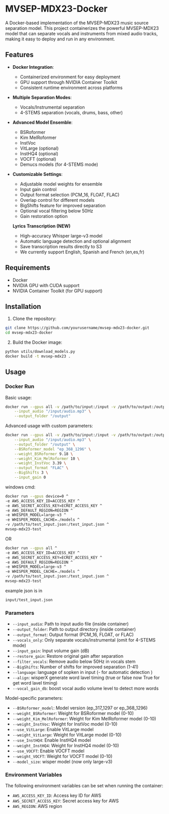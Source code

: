 # MVSEP-MDX23-Docker

A Docker-based implementation of the MVSEP-MDX23 music source separation model. This project containerizes the powerful MVSEP-MDX23 model that can separate vocals and instruments from mixed audio tracks, making it easy to deploy and run in any environment.

## Features

- **Docker Integration**:

  - Containerized environment for easy deployment
  - GPU support through NVIDIA Container Toolkit
  - Consistent runtime environment across platforms

- **Multiple Separation Modes**:

  - Vocals/Instrumental separation
  - 4-STEMS separation (vocals, drums, bass, other)

- **Advanced Model Ensemble**:

  - BSRoformer
  - Kim MelRoformer
  - InstVoc
  - VitLarge (optional)
  - InstHQ4 (optional)
  - VOCFT (optional)
  - Demucs models (for 4-STEMS mode)

- **Customizable Settings**:

  - Adjustable model weights for ensemble
  - Input gain control
  - Output format selection (PCM_16, FLOAT, FLAC)
  - Overlap control for different models
  - BigShifts feature for improved separation
  - Optional vocal filtering below 50Hz
  - Gain restoration option

  **Lyrics Transcription (NEW)**

  - High-accuracy Whisper large-v3 model
  - Automatic language detection and optional alignment
  - Save transcription results directly to S3
  - We currently support English, Spanish and French (en,es,fr)

## Requirements

- Docker
- NVIDIA GPU with CUDA support
- NVIDIA Container Toolkit (for GPU support)

## Installation

1. Clone the repository:

```bash
git clone https://github.com/yourusername/mvsep-mdx23-docker.git
cd mvsep-mdx23-docker
```

2. Build the Docker image:

```bash
python utils/download_models.py
docker build -t mvsep-mdx23 .
```

## Usage

### Docker Run

Basic usage:

```bash
docker run --gpus all -v /path/to/input:/input -v /path/to/output:/output mvsep-mdx23 \
    --input_audio "/input/audio.mp3" \
    --output_folder "/output"
```

Advanced usage with custom parameters:

```bash
docker run --gpus all -v /path/to/input:/input -v /path/to/output:/output mvsep-mdx23 \
    --input_audio "/input/audio.mp3" \
    --output_folder "/output" \
    --BSRoformer_model "ep_368_1296" \
    --weight_BSRoformer 9.18 \
    --weight_Kim_MelRoformer 10 \
    --weight_InstVoc 3.39 \
    --output_format "FLAC" \
    --BigShifts 3 \
    --input_gain 0
```

windows cmd:

```bash
docker run --gpus device=0 ^
-e AWS_ACCESS_KEY_ID=ACCESS_KEY ^
-e AWS_SECRET_ACCESS_KEY=ECRET_ACCESS_KEY ^
-e AWS_DEFAULT_REGION=REGION ^
-e WHISPER_MODEL=large-v3 ^
-e WHISPER_MODEL_CACHE=./models ^
-v /path/to/test_input.json:/test_input.json ^
mvsep-mdx23-test
```

OR

```bash
docker run --gpus all ^
-e AWS_ACCESS_KEY_ID=ACCESS_KEY ^
-e AWS_SECRET_ACCESS_KEY=ECRET_ACCESS_KEY ^
-e AWS_DEFAULT_REGION=REGION ^
-e WHISPER_MODEL=large-v3 ^
-e WHISPER_MODEL_CACHE=./models ^
-v /path/to/test_input.json:/test_input.json ^
mvsep-mdx23-test
```

example json is in

```bash
input/test_input.json
```

### Parameters

- `--input_audio`: Path to input audio file (inside container)
- `--output_folder`: Path to output directory (inside container)
- `--output_format`: Output format (PCM_16, FLOAT, or FLAC)
- `--vocals_only`: Only separate vocals/instrumental (omit for 4-STEMS mode)
- `--input_gain`: Input volume gain (dB)
- `--restore_gain`: Restore original gain after separation
- `--filter_vocals`: Remove audio below 50Hz in vocals stem
- `--BigShifts`: Number of shifts for improved separation (1-41)
- `--language`: language of sopken in input (- for automatic detection )
- `--align`: wisperX generate word lavel timing (true or false now True for get word lavel timing)
- `--vocal_gain_db`: boost vocal audio volume level to detect more words

Model-specific parameters:

- `--BSRoformer_model`: Model version (ep_317_1297 or ep_368_1296)
- `--weight_BSRoformer`: Weight for BSRoformer model (0-10)
- `--weight_Kim_MelRoformer`: Weight for Kim MelRoformer model (0-10)
- `--weight_InstVoc`: Weight for InstVoc model (0-10)
- `--use_VitLarge`: Enable VitLarge model
- `--weight_VitLarge`: Weight for VitLarge model (0-10)
- `--use_InstHQ4`: Enable InstHQ4 model
- `--weight_InstHQ4`: Weight for InstHQ4 model (0-10)
- `--use_VOCFT`: Enable VOCFT model
- `--weight_VOCFT`: Weight for VOCFT model (0-10)
- `--model_size`: wisper model (now only large-v3)

### Environment Variables

The following environment variables can be set when running the container:

- `AWS_ACCESS_KEY_ID`: Access key ID for AWS
- `AWS_SECRET_ACCESS_KEY`: Secret access key for AWS
- `AWS_REGION`: AWS region
